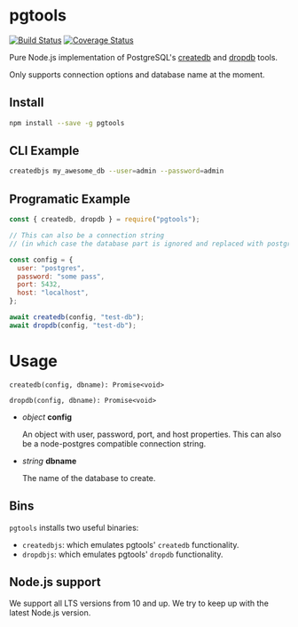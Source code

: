 # pgtools

[![Build
Status](https://github.com/olalonde/pgtools/actions/workflows/nodejs.yml/badge.svg)](https://github.com/olalonde/pgtools/actions/workflows/nodejs.yml)
[![Coverage Status](https://coveralls.io/repos/github/olalonde/pgtools/badge.svg?branch=master)](https://coveralls.io/github/olalonde/pgtools?branch=master)

Pure Node.js implementation of PostgreSQL's
[createdb](https://www.postgresql.org/docs/current/app-createdb.html)
and
[dropdb](https://www.postgresql.org/docs/current/app-dropdb.html)
tools.

Only supports connection options and database name at the moment.

## Install

```bash
npm install --save -g pgtools
```

## CLI Example

```bash
createdbjs my_awesome_db --user=admin --password=admin
```

## Programatic Example

```javascript
const { createdb, dropdb } = require("pgtools");

// This can also be a connection string
// (in which case the database part is ignored and replaced with postgres)

const config = {
  user: "postgres",
  password: "some pass",
  port: 5432,
  host: "localhost",
};

await createdb(config, "test-db");
await dropdb(config, "test-db");
```

# Usage

`createdb(config, dbname): Promise<void>`

`dropdb(config, dbname): Promise<void>`

- _object_ **config**

  An object with user, password, port, and host properties. This can
  also be a node-postgres compatible connection string.

- _string_ **dbname**

  The name of the database to create.

## Bins

`pgtools` installs two useful binaries:

- `createdbjs`: which emulates pgtools' `createdb` functionality.
- `dropdbjs`: which emulates pgtools' `dropdb` functionality.

## Node.js support

We support all LTS versions from 10 and up. We try to keep up with the latest Node.js version.
